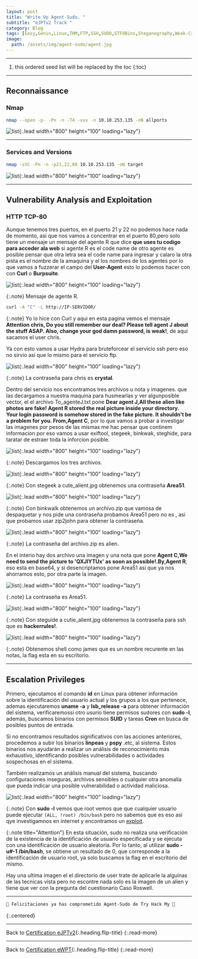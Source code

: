 ```yaml
---
layout: post
title: "Write Up Agent-Sudo. "
subtitle: "eJPTv2 Track "
category: Blog
tags: [Easy,Genin,Linux,THM,FTP,SSH,SUDO,GTFOBins,Steganography,Weak-Credentials,Brute-Forcing,Reconnaissance,Misconfiguration,zip2john,Fuzzing-Web,eJPTv2,eWPT]
image:
  path: /assets/img/agent-sudo/agent.jpg
---
```


***

<!--more-->

1. this ordered seed list will be replaced by the toc
{:toc}

***

## Reconnaissance


### Nmap


```bash
nmap --open -p- -Pn -n -T4 -vvv -n 10.10.253.135 -oN allports
```


![list](/assets/img/agent-sudo/1.png){:.lead width="800" height="100" loading="lazy"}

***

### Services and Versions

```bash
nmap -sVC -Pn -n -p21,22,80 10.10.253.135 -oN target
```

![list](/assets/img/agent-sudo/2.png){:.lead width="800" height="100" loading="lazy"}


***

## Vulnerability Analysis and Exploitation


### HTTP TCP-80


Aunque tenemos tres puertos, en el puerto 21 y 22 no podemos hace nada de momento, asi que nos vamos a concentrar en el puerto 80,pero solo tiene un mensaje un mensaje del agente R que dice **que uses tu codigo para acceder ala web** si agente R es el code name de otro agente es posible pensar que otra letra sea el code name  para ingresar y calaro la otra pista es el nombre de la amaquina y el los nombres de los agentes por lo que vamos a fuzzerar el campo del **User-Agent** esto lo podemos hacer con con **Curl** o **Burpsuite**.


![list](/assets/img/agent-sudo/3.png){:.lead width="800" height="100" loading="lazy"}


{:.note}
Mensaje de agente R.

```bash
curl -A "C" -L http://IP-SERVIDOR/
```


{:.note}
Yo lo hice con Curl y aqui en esta pagina vemos el mensaje **Attention chris, Do you still remember our deal? Please tell agent J about the stuff ASAP. Also, change your god damn password, is weak!**, de aqui sacamos el user chris.


Ya con esto vamos a usar Hydra para bruteforcear el servicio ssh pero eso no sirvio asi que lo mismo para el servicio ftp.


![list](/assets/img/agent-sudo/4.png){:.lead width="800" height="100" loading="lazy"}


{:.note}
La contraseña para chris es **crystal**.


Dentro del servicio nos encontramos tres archivos u nota y imagenes. que las decargamos a nuestra maquina para husmearlas y ver algunposible vector, el el archivo To_agenteJ.txt pone **Dear agent J,All these alien like photos are fake! Agent R stored the real picture inside your directory. Your login password is somehow stored in the fake picture. It shouldn't be a problem for you. From,Agent C**, por lo que vamos a probar a investigar las imagenes por pesos de las mismas me hac pensar que continem informacion por eso vamos a usar exiftool, stegeek, binkwak, steghide, para taratar de estraer toda la inforcion posible. 


![list](/assets/img/agent-sudo/5.png){:.lead width="800" height="100" loading="lazy"}


{:.note}
Descargamos los tres archivos.


![list](/assets/img/agent-sudo/6.png){:.lead width="800" height="100" loading="lazy"}


{:.note}
Con stegeek a cute_alient.jpg obtenemos una contraseña **Area51**.


![list](/assets/img/agent-sudo/2023-07-03_15-20.png){:.lead width="800" height="100" loading="lazy"}


{:.note}
Con binkwalk obtenemos un archivo.zip que vamosa de despaquetar y nos pide una contraseña probamos Area51 pero no es , asi que probamos usar  zip2john para obtener la contraseña.


![list](/assets/img/agent-sudo/7.png){:.lead width="800" height="100" loading="lazy"}


{:.note}
La contraseña del archivo.zip es alien.


En el interio hay dos archivo una imagen y una nota que pone **Agent C,We need to send the picture to 'QXJlYTUx' as soon as possible!.By,Agent R**, eso esta en base64, y si desencriptamos pone Area51 asi que ya nos ahorramos esto, por otra parte la imagen.


![list](/assets/img/agent-sudo/8.png){:.lead width="800" height="100" loading="lazy"}


{:.note}
La contraseña es Area51.


![list](/assets/img/agent-sudo/9.png){:.lead width="800" height="100" loading="lazy"}


{:.note}
Con steguide  a cutie_alient.jpg obtenemos la contraseña para ssh que es **hackerrules!**.


![list](/assets/img/agent-sudo/10.png){:.lead width="800" height="100" loading="lazy"}


{:.note}
Obtenemos shell como james que es un nombre recurente en las notas, la flag esta en su escritorio.


***

## Escalation Privileges

Primero, ejecutamos el comando **id** en Linux para obtener información sobre la identificación del usuario actual y los grupos a los que pertenece, ademas ejecutaremos **uname -a** y **lsb_release -a** para obtener información del sistema, verificaremossi otro usurio tiene permisos sudores con **sudo -l**, además, buscamos binarios con permisos **SUID** y tareas **Cron** en busca de posibles puntos de entrada. 

Si no encontramos resultados significativos con las acciones anteriores, procedemos a subir los binarios **linpeas** y **pspy** .etc, al sistema. Estos binarios nos ayudarán a realizar un análisis de reconocimiento más exhaustivo, identificando posibles vulnerabilidades o actividades sospechosas en el sistema.

También realizamos un análisis manual del sistema, buscando configuraciones inseguras, archivos sensibles o cualquier otra anomalía que pueda indicar una posible vulnerabilidad o actividad maliciosa.


![list](/assets/img/agent-sudo/11.png){:.lead width="800" height="100" loading="lazy"}


{:.note}
Con **sudo -l** vemos que root vemos que que cualquier usuario puede ejecutar `(ALL, !root) /bin/bash` pero no sabemos que es eso asi qye investigamnos en internet y encontramos un [exploit].

[exploit]: https://blog.aquasec.com/cve-2019-14287-sudo-linux-vulnerability


{:.note title="Attention"}
En esta situación, sudo no realiza una verificación de la existencia de la identificación de usuario especificada y se ejecuta con una identificación de usuario aleatoria. Por lo tanto, al utilizar **sudo -u#-1 /bin/bash**, se obtiene un resultado de 0, que corresponde a la identificación de usuario root, ya solo buscamos la flag en el escritorio del mismo.


Hay una ultima imagen el el directorio de user trate de aplicarle la alguinas de las tecnicas vista pero no escontre nada solo es la imagen de un alien y tiene que ver con la pregunta del cuestionario Caso Roswell.


***

```bash
🎉 Felicitaciones ya has comprometido Agent-Sudo de Try Hack My 🎉
```
{:.centered}

***

Back to [Certification eJPTv2](2023-06-02-Road-to-eJPTv2.md){:.heading.flip-title}
{:.read-more}

***

Back to [Certification eWPT](){:.heading.flip-title}
{:.read-more}
